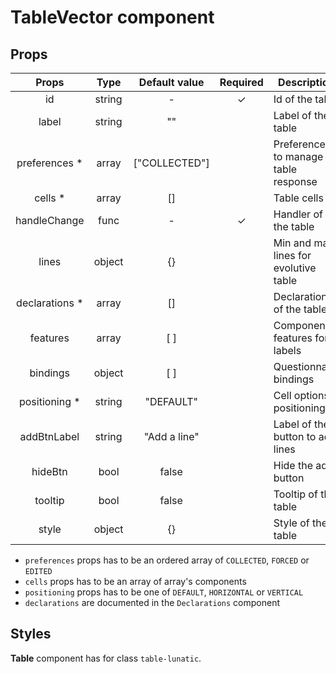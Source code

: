 # TableVector component

## Props

|      Props      |  Type  | Default value | Required | Description                           |
| :-------------: | :----: | :-----------: | :------: | ------------------------------------- |
|       id        | string |       -       |    ✓     | Id of the table                       |
|      label      | string |      ""       |          | Label of the table                    |
| preferences \*  | array  | ["COLLECTED"] |          | Preferences to manage table response  |
|    cells \*     | array  |      []       |          | Table cells                           |
|  handleChange   |  func  |       -       |    ✓     | Handler of the table                  |
|      lines      | object |      {}       |          | Min and max lines for evolutive table |
| declarations \* | array  |      []       |          | Declarations of the table             |
|    features     | array  |      [ ]      |          | Component features for labels         |
|    bindings     | object |      [ ]      |          | Questionnaire bindings                |
| positioning \*  | string |   "DEFAULT"   |          | Cell options positioning              |
|   addBtnLabel   | string | "Add a line"  |          | Label of the button to add lines      |
|     hideBtn     |  bool  |     false     |          | Hide the add button                   |
|     tooltip     |  bool  |     false     |          | Tooltip of the table                  |
|      style      | object |      {}       |          | Style of the table                    |

- `preferences` props has to be an ordered array of `COLLECTED`, `FORCED` or `EDITED`
- `cells` props has to be an array of array's components
- `positioning` props has to be one of `DEFAULT`, `HORIZONTAL` or `VERTICAL`
- `declarations` are documented in the `Declarations` component

## Styles

**Table** component has for class `table-lunatic`.
